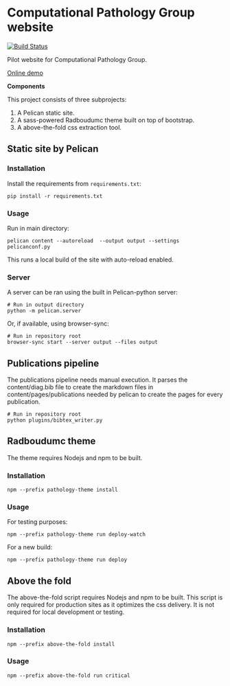 # Computational Pathology Group website

[![Build Status](https://travis-ci.org/DIAGNijmegen/website-pathology.svg?branch=master)](https://travis-ci.org/DIAGNijmegen/website-pathology)

Pilot website for Computational Pathology Group.

[Online demo](https://diagnijmegen.github.io/website-pathology/)

**Components**

This project consists of three subprojects:

1. A Pelican static site.
2. A sass-powered Radboudumc theme built on top of bootstrap.
3. A above-the-fold css extraction tool.

## Static site by Pelican

### Installation

Install the requirements from `requirements.txt`:

```
pip install -r requirements.txt
```

### Usage

Run in main directory:

```
pelican content --autoreload  --output output --settings pelicanconf.py
```

This runs a local build of the site with auto-reload enabled.

### Server

A server can be ran using the built in Pelican-python server:

```
# Run in output directory
python -m pelican.server
```

Or, if available, using browser-sync:

```
# Run in repository root
browser-sync start --server output --files output
```

## Publications pipeline

The publications pipeline needs manual execution. It parses the content/diag.bib file to create the markdown files in content/pages/publications needed by pelican to create the pages for every publication.

```
# Run in repository root
python plugins/bibtex_writer.py
```

## Radboudumc theme

The theme requires Nodejs and npm to be built.

### Installation

```
npm --prefix pathology-theme install
```

### Usage

For testing purposes:

```
npm --prefix pathology-theme run deploy-watch
```

For a new build:

```
npm --prefix pathology-theme run deploy
```

## Above the fold

The above-the-fold script requires Nodejs and npm to be built. This script is only required for production sites as it optimizes the css delivery. It is not required for local development or testing.

### Installation

```
npm --prefix above-the-fold install
```

### Usage

```
npm --prefix above-the-fold run critical
```
